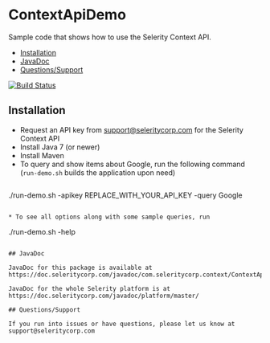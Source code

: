 # ContextApiDemo

Sample code that shows how to use the Selerity Context API.

* [Installation](#installation)
* [JavaDoc](#javadoc)
* [Questions/Support](#questionssupport)

[![Build Status](https://travis-ci.org/SelerityInc/ContextApiDemo.svg?branch=master)](https://travis-ci.org/SelerityInc/ContextApiDemo)

## Installation

* Request an API key from support@seleritycorp.com for the Selerity Context API
* Install Java 7 (or newer)
* Install Maven
* To query and show items about Google, run the following command (`run-demo.sh` builds the application upon need)
   ```
./run-demo.sh -apikey REPLACE_WITH_YOUR_API_KEY -query Google
```

* To see all options along with some sample queries, run
   ```
./run-demo.sh -help
```

## JavaDoc

JavaDoc for this package is available at https://doc.seleritycorp.com/javadoc/com.seleritycorp.context/ContextApiDemo/master/

JavaDoc for the whole Selerity platform is at https://doc.seleritycorp.com/javadoc/platform/master/

## Questions/Support

If you run into issues or have questions, please let us know at support@seleritycorp.com

